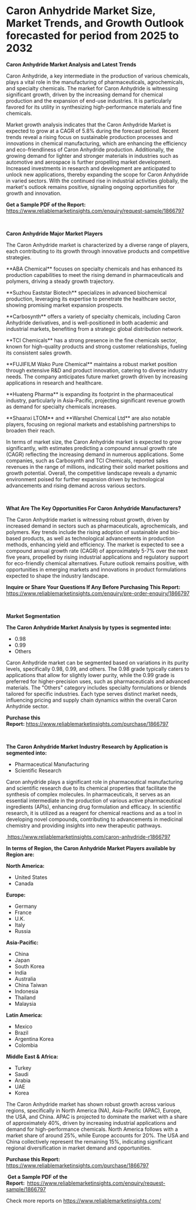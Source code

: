 <p><h1>Caron Anhydride Market Size, Market Trends, and Growth Outlook forecasted for period from 2025 to 2032</h1></p><p><strong>Caron Anhydride Market Analysis and Latest Trends</strong></p>
<p><p>Caron Anhydride, a key intermediate in the production of various chemicals, plays a vital role in the manufacturing of pharmaceuticals, agrochemicals, and specialty chemicals. The market for Caron Anhydride is witnessing significant growth, driven by the increasing demand for chemical production and the expansion of end-use industries. It is particularly favored for its utility in synthesizing high-performance materials and fine chemicals.</p><p>Market growth analysis indicates that the Caron Anhydride Market is expected to grow at a CAGR of 5.8% during the forecast period. Recent trends reveal a rising focus on sustainable production processes and innovations in chemical manufacturing, which are enhancing the efficiency and eco-friendliness of Caron Anhydride production. Additionally, the growing demand for lighter and stronger materials in industries such as automotive and aerospace is further propelling market development. Increased investments in research and development are anticipated to unlock new applications, thereby expanding the scope for Caron Anhydride in varied sectors. With the continued rise in industrial activities globally, the market's outlook remains positive, signaling ongoing opportunities for growth and innovation.</p></p>
<p><strong>Get a Sample PDF of the Report:&nbsp;</strong> <a href="https://www.reliablemarketinsights.com/enquiry/request-sample/1866797?utm_campaign=2244&utm_medium=2&utm_source=Github&utm_content=ia&utm_term=03042025&utm_id=caron-anhydride">https://www.reliablemarketinsights.com/enquiry/request-sample/1866797</a></p>
<p>&nbsp;</p>
<p><strong>Caron Anhydride Major Market Players</strong></p>
<p><p>The Caron Anhydride market is characterized by a diverse range of players, each contributing to its growth through innovative products and competitive strategies. </p><p>**ABA Chemical** focuses on specialty chemicals and has enhanced its production capabilities to meet the rising demand in pharmaceuticals and polymers, driving a steady growth trajectory. </p><p>**Suzhou Eaststar Biotech** specializes in advanced biochemical production, leveraging its expertise to penetrate the healthcare sector, showing promising market expansion prospects. </p><p>**Carbosynth** offers a variety of specialty chemicals, including Caron Anhydride derivatives, and is well-positioned in both academic and industrial markets, benefiting from a strategic global distribution network. </p><p>**TCI Chemicals** has a strong presence in the fine chemicals sector, known for high-quality products and strong customer relationships, fueling its consistent sales growth.</p><p>**FUJIFILM Wako Pure Chemical** maintains a robust market position through extensive R&D and product innovation, catering to diverse industry needs. The company anticipates future market growth driven by increasing applications in research and healthcare. </p><p>**Huateng Pharma** is expanding its footprint in the pharmaceutical industry, particularly in Asia-Pacific, projecting significant revenue growth as demand for specialty chemicals increases. </p><p>**Shaanxi LTOM** and **Warshel Chemical Ltd** are also notable players, focusing on regional markets and establishing partnerships to broaden their reach. </p><p>In terms of market size, the Caron Anhydride market is expected to grow significantly, with estimates predicting a compound annual growth rate (CAGR) reflecting the increasing demand in numerous applications. Some companies, such as Carbosynth and TCI Chemicals, reported sales revenues in the range of millions, indicating their solid market positions and growth potential. Overall, the competitive landscape reveals a dynamic environment poised for further expansion driven by technological advancements and rising demand across various sectors.</p></p>
<p>&nbsp;</p>
<p><strong>What Are The Key Opportunities For Caron Anhydride Manufacturers?</strong></p>
<p><p>The Caron Anhydride market is witnessing robust growth, driven by increased demand in sectors such as pharmaceuticals, agrochemicals, and polymers. Key trends include the rising adoption of sustainable and bio-based products, as well as technological advancements in production methods, enhancing yield and efficiency. The market is expected to see a compound annual growth rate (CAGR) of approximately 5-7% over the next five years, propelled by rising industrial applications and regulatory support for eco-friendly chemical alternatives. Future outlook remains positive, with opportunities in emerging markets and innovations in product formulations expected to shape the industry landscape.</p></p>
<p><strong>Inquire or Share Your Questions If Any Before Purchasing This Report:</strong> <a href="https://www.reliablemarketinsights.com/enquiry/pre-order-enquiry/1866797?utm_campaign=2244&utm_medium=2&utm_source=Github&utm_content=ia&utm_term=03042025&utm_id=caron-anhydride">https://www.reliablemarketinsights.com/enquiry/pre-order-enquiry/1866797</a></p>
<p>&nbsp;</p>
<p><strong>Market Segmentation</strong></p>
<p><strong>The Caron Anhydride Market Analysis by types is segmented into:</strong></p>
<p><ul><li>0.98</li><li>0.99</li><li>Others</li></ul></p>
<p><p>Caron Anhydride market can be segmented based on variations in its purity levels, specifically 0.98, 0.99, and others. The 0.98 grade typically caters to applications that allow for slightly lower purity, while the 0.99 grade is preferred for higher-precision uses, such as pharmaceuticals and advanced materials. The "Others" category includes specialty formulations or blends tailored for specific industries. Each type serves distinct market needs, influencing pricing and supply chain dynamics within the overall Caron Anhydride sector.</p></p>
<p><strong>Purchase this Report:&nbsp;</strong><a href="https://www.reliablemarketinsights.com/purchase/1866797?utm_campaign=2244&utm_medium=2&utm_source=Github&utm_content=ia&utm_term=03042025&utm_id=caron-anhydride">https://www.reliablemarketinsights.com/purchase/1866797</a></p>
<p>&nbsp;</p>
<p><strong>The Caron Anhydride Market Industry Research by Application is segmented into:</strong></p>
<p><ul><li>Pharmaceutical Manufacturing</li><li>Scientific Research</li></ul></p>
<p><p>Caron anhydride plays a significant role in pharmaceutical manufacturing and scientific research due to its chemical properties that facilitate the synthesis of complex molecules. In pharmaceuticals, it serves as an essential intermediate in the production of various active pharmaceutical ingredients (APIs), enhancing drug formulation and efficacy. In scientific research, it is utilized as a reagent for chemical reactions and as a tool in developing novel compounds, contributing to advancements in medicinal chemistry and providing insights into new therapeutic pathways.</p></p>
<p><a href="https://www.reliablemarketinsights.com/caron-anhydride-r1866797?utm_campaign=2244&utm_medium=2&utm_source=Github&utm_content=ia&utm_term=03042025&utm_id=caron-anhydride">&nbsp;https://www.reliablemarketinsights.com/caron-anhydride-r1866797</a></p>
<p><strong>In terms of Region, the Caron Anhydride Market Players available by Region are:</strong></p>
<p>
    <p> <strong> North America: </strong>
        <ul>
            <li>United States</li>
            <li>Canada</li>
        </ul>
        </p> 
    <p> <strong> Europe: </strong>
        <ul>
            <li>Germany</li>
            <li>France</li>
            <li>U.K.</li>
            <li>Italy</li>
            <li>Russia</li>
        </ul>
        </p> 
    <p> <strong> Asia-Pacific: </strong>
        <ul>
            <li>China</li>
            <li>Japan</li>
            <li>South Korea</li>
            <li>India</li>
            <li>Australia</li>
            <li>China Taiwan</li>
            <li>Indonesia</li>
            <li>Thailand</li>
            <li>Malaysia</li>
        </ul>
        </p> 
    <p> <strong> Latin America: </strong>
        <ul>
            <li>Mexico</li>
            <li>Brazil</li>
            <li>Argentina Korea</li>
            <li>Colombia</li>
        </ul>
        </p> 
    <p> <strong> Middle East & Africa: </strong>
        <ul>
            <li>Turkey</li>
            <li>Saudi</li>
            <li>Arabia</li>
            <li>UAE</li>
            <li>Korea</li>
        </ul>
    </p>
    </p>
<p><p>The Caron Anhydride market has shown robust growth across various regions, specifically in North America (NA), Asia-Pacific (APAC), Europe, the USA, and China. APAC is projected to dominate the market with a share of approximately 40%, driven by increasing industrial applications and demand for high-performance chemicals. North America follows with a market share of around 25%, while Europe accounts for 20%. The USA and China collectively represent the remaining 15%, indicating significant regional diversification in market demand and opportunities.</p></p>
<p><strong>Purchase this Report: </strong><a href="https://www.reliablemarketinsights.com/purchase/1866797?utm_campaign=2244&utm_medium=2&utm_source=Github&utm_content=ia&utm_term=03042025&utm_id=caron-anhydride">https://www.reliablemarketinsights.com/purchase/1866797</a></p>
<p>&nbsp;<strong>Get a Sample PDF of the Report:&nbsp;&nbsp;</strong><a href="https://www.reliablemarketinsights.com/enquiry/request-sample/1866797?utm_campaign=2244&utm_medium=2&utm_source=Github&utm_content=ia&utm_term=03042025&utm_id=caron-anhydride">https://www.reliablemarketinsights.com/enquiry/request-sample/1866797</a></p>
<p><strong></strong></p>
<p>Check more reports on <a href="https://www.reliablemarketinsights.com/?utm_campaign=2244&utm_medium=2&utm_source=Github&utm_content=ia&utm_term=03042025&utm_id=caron-anhydride">https://www.reliablemarketinsights.com/</a></p>